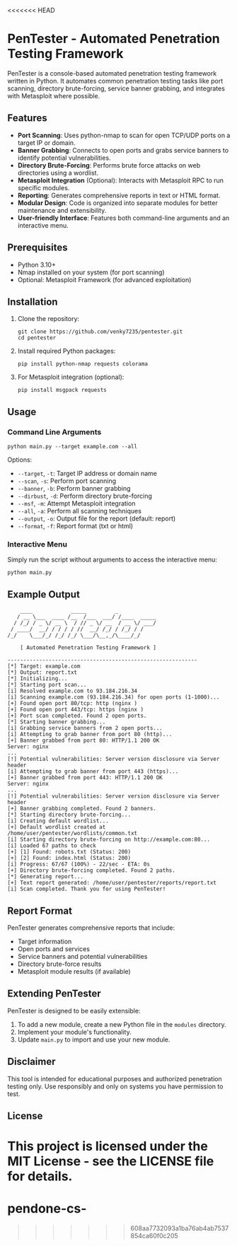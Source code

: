 <<<<<<< HEAD
# PenTester - Automated Penetration Testing Framework

PenTester is a console-based automated penetration testing framework written in Python. It automates common penetration testing tasks like port scanning, directory brute-forcing, service banner grabbing, and integrates with Metasploit where possible.

## Features

- **Port Scanning**: Uses python-nmap to scan for open TCP/UDP ports on a target IP or domain.
- **Banner Grabbing**: Connects to open ports and grabs service banners to identify potential vulnerabilities.
- **Directory Brute-Forcing**: Performs brute force attacks on web directories using a wordlist.
- **Metasploit Integration** (Optional): Interacts with Metasploit RPC to run specific modules.
- **Reporting**: Generates comprehensive reports in text or HTML format.
- **Modular Design**: Code is organized into separate modules for better maintenance and extensibility.
- **User-friendly Interface**: Features both command-line arguments and an interactive menu.

## Prerequisites

- Python 3.10+
- Nmap installed on your system (for port scanning)
- Optional: Metasploit Framework (for advanced exploitation)

## Installation

1. Clone the repository:
   ```
   git clone https://github.com/venky7235/pentester.git
   cd pentester
   ```

2. Install required Python packages:
   ```
   pip install python-nmap requests colorama
   ```

3. For Metasploit integration (optional):
   ```
   pip install msgpack requests
   ```

## Usage

### Command Line Arguments

```
python main.py --target example.com --all
```

Options:
- `--target`, `-t`: Target IP address or domain name
- `--scan`, `-s`: Perform port scanning
- `--banner`, `-b`: Perform banner grabbing
- `--dirbust`, `-d`: Perform directory brute-forcing
- `--msf`, `-m`: Attempt Metasploit integration
- `--all`, `-a`: Perform all scanning techniques
- `--output`, `-o`: Output file for the report (default: report)
- `--format`, `-f`: Report format (txt or html)

### Interactive Menu

Simply run the script without arguments to access the interactive menu:

```
python main.py
```

## Example Output

```
    ____            _____         _            
   / __ \___  ____ /__  /___  ___/ /____  _____
  / /_/ / _ \/ __ \  / // _ \/ __  / __ \/ ___/
 / ____/  __/ / / / / //  __/ /_/ / /_/ / /    
/_/    \___/_/ /_/ /_/ \___/\__,_/\____/_/     
                                                
    [ Automated Penetration Testing Framework ]
    
------------------------------------------------------------
[*] Target: example.com
[*] Output: report.txt
[*] Initializing...
[*] Starting port scan...
[i] Resolved example.com to 93.184.216.34
[i] Scanning example.com (93.184.216.34) for open ports (1-1000)...
[+] Found open port 80/tcp: http (nginx )
[+] Found open port 443/tcp: https (nginx )
[+] Port scan completed. Found 2 open ports.
[*] Starting banner grabbing...
[i] Grabbing service banners from 2 open ports...
[i] Attempting to grab banner from port 80 (http)...
[+] Banner grabbed from port 80: HTTP/1.1 200 OK
Server: nginx
...
[!] Potential vulnerabilities: Server version disclosure via Server header
[i] Attempting to grab banner from port 443 (https)...
[+] Banner grabbed from port 443: HTTP/1.1 200 OK
Server: nginx
...
[!] Potential vulnerabilities: Server version disclosure via Server header
[+] Banner grabbing completed. Found 2 banners.
[*] Starting directory brute-forcing...
[i] Creating default wordlist...
[+] Default wordlist created at /home/user/pentester/wordlists/common.txt
[i] Starting directory brute-forcing on http://example.com:80...
[i] Loaded 67 paths to check
[+] [1] Found: robots.txt (Status: 200)
[+] [2] Found: index.html (Status: 200)
[i] Progress: 67/67 (100%) - 22/sec - ETA: 0s
[+] Directory brute-forcing completed. Found 2 paths.
[*] Generating report...
[+] Text report generated: /home/user/pentester/reports/report.txt
[i] Scan completed. Thank you for using PenTester!
```

## Report Format

PenTester generates comprehensive reports that include:

- Target information
- Open ports and services
- Service banners and potential vulnerabilities
- Directory brute-force results
- Metasploit module results (if available)

## Extending PenTester

PenTester is designed to be easily extensible:

1. To add a new module, create a new Python file in the `modules` directory.
2. Implement your module's functionality.
3. Update `main.py` to import and use your new module.

## Disclaimer

This tool is intended for educational purposes and authorized penetration testing only. Use responsibly and only on systems you have permission to test.

## License

This project is licensed under the MIT License - see the LICENSE file for details.
=======
# pendone-cs-
>>>>>>> 608aa7732093a1ba76ab4ab7537854ca60f0c205
